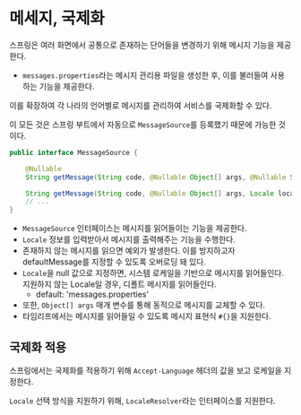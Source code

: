 메세지, 국제화
==
스프링은 여러 화면에서 공통으로 존재하는 단어들을 변경하기 위해 메시지 기능을 제공한다.
- `messages.properties`라는 메시지 관리용 파일을 생성한 후, 이를 불러들여 사용하는 기능을 제공한다.

이를 확장하여 각 나라의 언어별로 메시지를 관리하여 서비스를 국제화할 수 있다.

이 모든 것은 스프링 부트에서 자동으로 `MessageSource`를 등록했기 때문에 가능한 것이다.

```java
public interface MessageSource {

    @Nullable
    String getMessage(String code, @Nullable Object[] args, @Nullable String defaultMessage, Locale locale);

    String getMessage(String code, @Nullable Object[] args, Locale locale) throws NoSuchMessageException;
    // ...
}
```
- `MessageSource` 인터페이스는 메시지를 읽어들이는 기능을 제공한다.
- `Locale` 정보를 입력받아서 메시지를 출력해주는 기능을 수행한다.
- 존재하지 않는 메시지를 읽으면 예외가 발생한다. 이를 방지하고자 defaultMessage를 지정할 수 있도록 오버로딩 돼 있다.
- `Locale`을 null 값으로 지정하면, 시스템 로케일을 기반으로 메시지를 읽어들인다. 지원하지 않는 Locale일 경우, 디폴트 메시지를 읽어들인다.
  - default: 'messages.properties'
- 또한, `Object[] args` 매개 변수를 통해 동적으로 메시지를 교체할 수 있다.
- 타임리프에서는 메시지를 읽어들일 수 있도록 메시지 표현식 `#{}`을 지원한다.


## 국제화 적용
스프링에서는 국제화를 적용하기 위해 `Accept-Language` 헤더의 값을 보고 로케일을 지정한다.

`Locale` 선택 방식을 지원하기 위해, `LocaleResolver`라는 인터페이스를 지원한다.